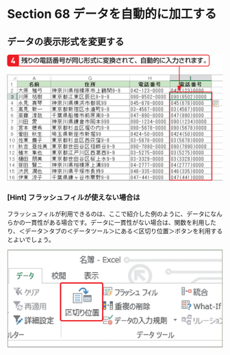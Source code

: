 # Section 68 データを自動的に加工する

## データの表示形式を変更する

![](004.png)

### [Hint] フラッシュフィルが使えない場合は

フラッシュフィルが利用できるのは、ここで紹介した例のように、データになんらかの一貫性がある場合です。データに一貫性がない場合は、関数を利用したり、＜データ＞タブの＜データツール＞にある＜区切り位置＞ボタンを利用するとよいでしょう。

![hint](005.png)